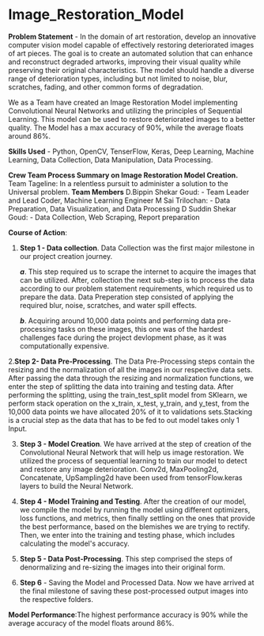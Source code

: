 # Image_Restoration_Model

**Problem Statement** - In the domain of art restoration, develop an innovative computer vision model capable of effectively restoring deteriorated images of art pieces. The goal is to create an automated solution that can enhance and reconstruct degraded artworks, improving their visual quality while preserving their original characteristics. The model should handle a diverse range of deterioration types, including but not limited to noise, blur, scratches, fading, and other common forms of degradation.

We as a Team have created an Image Restoration Model implementing Convolutional Neural Networks and utilizing the principles of Sequential Learning. This model can be used to restore deteriorated images to a better quality. The Model has a max accuracy of 90%, while the average floats around 86%.

**Skills Used** - Python, OpenCV, TenserFlow, Keras, Deep Learning, Machine Learning, Data Collection, Data Manipulation, Data Processing.

**Crew Team Process Summary on Image Restoration Model Creation.**
  Team Tageline: In a relentless pursuit to administer a solution to the Universal problem.
  **Team Members**
  D.Bippin Shekar Goud: - Team Leader and Lead Coder, Machine Learning Engineer
  M Sai Trilochan: - Data Preparation, Data Visualization, and Data Processing
  D Suddin Shekar Goud: - Data Collection, Web Scraping, Report preparation
  
  **Course of Action**:
  
  1. **Step 1 - Data collection**.
    Data Collection was the first major milestone in our project creation journey.

      ***a***. This step required us to scrape the internet to acquire the images that can be utilized. After, collection the next sub-step is to process the data   
               according to our problem statement requirements, which required us to prepare the data. Data Preperation step consisted of applying the required blur, 
               noise, scratches, and water spill effects.


      ***b***. Acquiring around 10,000 data points and performing data pre-processing tasks on these images, this one was of the hardest challenges face during the project 
               devlopment phase, as it was computationally expensive.
             
  2.**Step 2- Data Pre-Processing**.
     The Data Pre-Processing steps contain the resizing and the normalization of all the images in our respective data sets. After passing the data through the resizing and
     normalization functions, we enter the step of splitting the data into training and testing data. After performing the splitting, using the train_test_split model from
     SKlearn, we perform stack operation on the x_train, x_test, y_train, and y_test, from the 10,000 data points we have allocated 20% of it to validations sets.Stacking 
     is a crucial step as the data that has to be fed to out model takes only 1 Input.
     
  3. **Step 3 - Model Creation**.
     We have arrived at the step of creation of the Convolutional Neural Network that will help us image restoration. We utilized the process of sequential learning to 
     train our model to detect and restore any image deterioration. Conv2d, MaxPooling2d, Concatenate, UpSampling2d have been used from tensorFlow.keras layers to build 
     the Neural Network.
     
  5. **Step 4 - Model Training and Testing**.
     After the creation of our model, we compile the model by running the model using different optimizers, loss functions, and metrics, then finally settling on the ones 
     that provide the best performance, based on the blemishes we are trying to rectify. Then, we enter into the training and testing phase, which includes calculating the 
     model's accuracy.
     
  6. **Step 5 - Data Post-Processing**.
     This step comprised the steps of denormalizing and re-sizing the images into their original form.
     
  7. **Step 6** - Saving the Model and Processed Data.
     Now we have arrived at the final milestone of saving these post-processed output images into the respective folders.

**Model Performance**:The highest performance accuracy is 90% while the average accuracy of the model floats around 86%.
